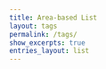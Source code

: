 ```yaml
---
title: Area-based List
layout: tags
permalink: /tags/
show_excerpts: true
entries_layout: list
---
```

